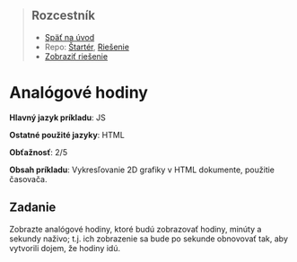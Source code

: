 <div class="hidden">

> ## Rozcestník
> - [Späť na úvod](../../README.md)
> - Repo: [Štartér](/../../tree/main/js/analog-clock), [Riešenie](/../../tree/solution/js/analog-clock)
> - [Zobraziť riešenie](riesenie.md)

</div>

# Analógové hodiny
<div class="info"> 

**Hlavný jazyk príkladu**: JS

**Ostatné použité jazyky**: HTML

**Obťažnosť**: 2/5

**Obsah príkladu**: Vykresľovanie 2D grafiky v HTML dokumente, použitie časovača.
</div>

## Zadanie
Zobrazte analógové hodiny, ktoré budú zobrazovať hodiny, minúty a sekundy naživo; t.j. ich zobrazenie sa bude po sekunde obnovovať tak, aby vytvorili dojem, že hodiny idú.

